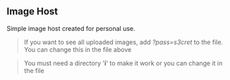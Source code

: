 ## Image Host
Simple image host created for personal use.

> If you want to see all uploaded images, add _?pass=s3cret_ to the file. You can change this in the file above

> You must need a directory '__i__' to make it work or you can change it in the file
